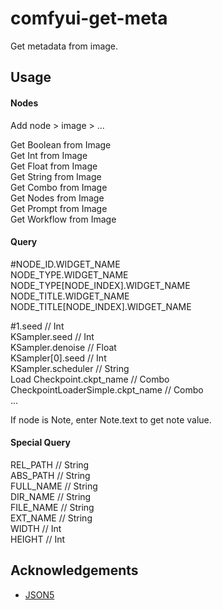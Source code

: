 # comfyui-get-meta

Get metadata from image.

## Usage  

#### Nodes

Add node > image > ...  

Get Boolean from Image  
Get Int from Image  
Get Float from Image  
Get String from Image  
Get Combo from Image  
Get Nodes from Image  
Get Prompt from Image  
Get Workflow from Image  

#### Query

#NODE_ID.WIDGET_NAME  
NODE_TYPE.WIDGET_NAME  
NODE_TYPE\[NODE_INDEX\].WIDGET_NAME  
NODE_TITLE.WIDGET_NAME  
NODE_TITLE\[NODE_INDEX\].WIDGET_NAME  

#1.seed                          // Int  
KSampler.seed                    // Int  
KSampler.denoise                 // Float  
KSampler\[0\].seed               // Int  
KSampler.scheduler               // String  
Load Checkpoint.ckpt_name        // Combo  
CheckpointLoaderSimple.ckpt_name // Combo  
...

If node is Note, enter Note.text to get note value.

#### Special Query

REL_PATH    // String  
ABS_PATH    // String  
FULL_NAME   // String  
DIR_NAME    // String  
FILE_NAME   // String  
EXT_NAME    // String  
WIDTH       // Int  
HEIGHT      // Int  

## Acknowledgements

- [JSON5](https://json5.org/)